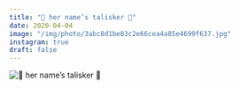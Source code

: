 ```yaml
---
title: "🥃 her name’s talisker 🥃"
date: 2020-04-04
image: "/img/photo/3abc8d1be83c2e66cea4a85e4699f637.jpg"
instagram: true
draft: false
---
```


![🥃 her name’s talisker 🥃](/img/photo/3abc8d1be83c2e66cea4a85e4699f637.jpg)
